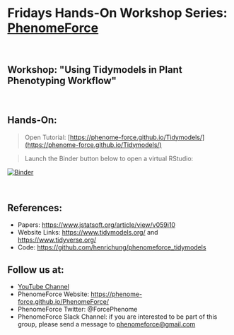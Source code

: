 # Fridays Hands-On Workshop Series: [PhenomeForce](https://phenome-force.github.io/PhenomeForce/)

<br />

## Workshop: "Using Tidymodels in Plant Phenotyping Workflow"

<br />

## Hands-On:

> Open Tutorial: [https://phenome-force.github.io/Tidymodels/](https://phenome-force.github.io/Tidymodels/)

> Launch the Binder button below to open a virtual RStudio:

[![Binder](https://mybinder.org/badge_logo.svg)](https://mybinder.org/v2/gh/phenome-force/Tidymodels.git/main?filepath=rstudio)

<br />

## References:

* Papers: https://www.jstatsoft.org/article/view/v059i10
* Website Links: https://www.tidymodels.org/ and https://www.tidyverse.org/
* Code: https://github.com/henrichung/phenomeforce_tidymodels

## Follow us at:

* [YouTube Channel](https://www.youtube.com/channel/UCJ_ZXrpzvmF4rgSI8W_inyQ)
* PhenomeForce Website: https://phenome-force.github.io/PhenomeForce/
* PhenomeForce Twitter: @ForcePhenome
* PhenomeForce Slack Channel: if you are interested to be part of this group, please send a message to phenomeforce@gmail.com
